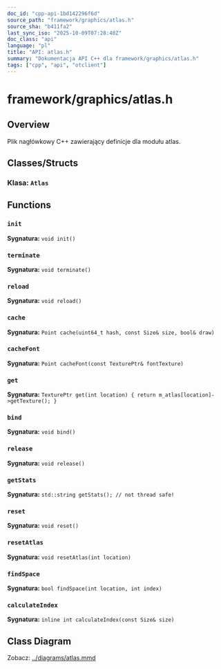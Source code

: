 ```yaml
---
doc_id: "cpp-api-1bd142296f6d"
source_path: "framework/graphics/atlas.h"
source_sha: "b411fa2"
last_sync_iso: "2025-10-09T07:28:40Z"
doc_class: "api"
language: "pl"
title: "API: atlas.h"
summary: "Dokumentacja API C++ dla framework/graphics/atlas.h"
tags: ["cpp", "api", "otclient"]
---
```


# framework/graphics/atlas.h

## Overview

Plik nagłówkowy C++ zawierający definicje dla modułu atlas.

## Classes/Structs

### Klasa: `Atlas`

## Functions

### `init`

**Sygnatura:** `void init()`

### `terminate`

**Sygnatura:** `void terminate()`

### `reload`

**Sygnatura:** `void reload()`

### `cache`

**Sygnatura:** `Point cache(uint64_t hash, const Size& size, bool& draw)`

### `cacheFont`

**Sygnatura:** `Point cacheFont(const TexturePtr& fontTexture)`

### `get`

**Sygnatura:** `TexturePtr get(int location) { return m_atlas[location]->getTexture(); }`

### `bind`

**Sygnatura:** `void bind()`

### `release`

**Sygnatura:** `void release()`

### `getStats`

**Sygnatura:** `std::string getStats(); // not thread safe!`

### `reset`

**Sygnatura:** `void reset()`

### `resetAtlas`

**Sygnatura:** `void resetAtlas(int location)`

### `findSpace`

**Sygnatura:** `bool findSpace(int location, int index)`

### `calculateIndex`

**Sygnatura:** `inline int calculateIndex(const Size& size)`

## Class Diagram

Zobacz: [../diagrams/atlas.mmd](../diagrams/atlas.mmd)
